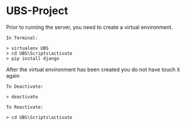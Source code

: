 # UBS-Project

Prior to running the server, you need to create a virtual environment. 

```
In Terminal:

> virtualenv UBS
> cd UBS\Scripts\activate
> pip install django
```

After the virtual environment has been created you do not have touch it again
```
To Deactivate:

> deactivate
```

```
To Reactivate:

> cd UBS\Scripts\activate
```
